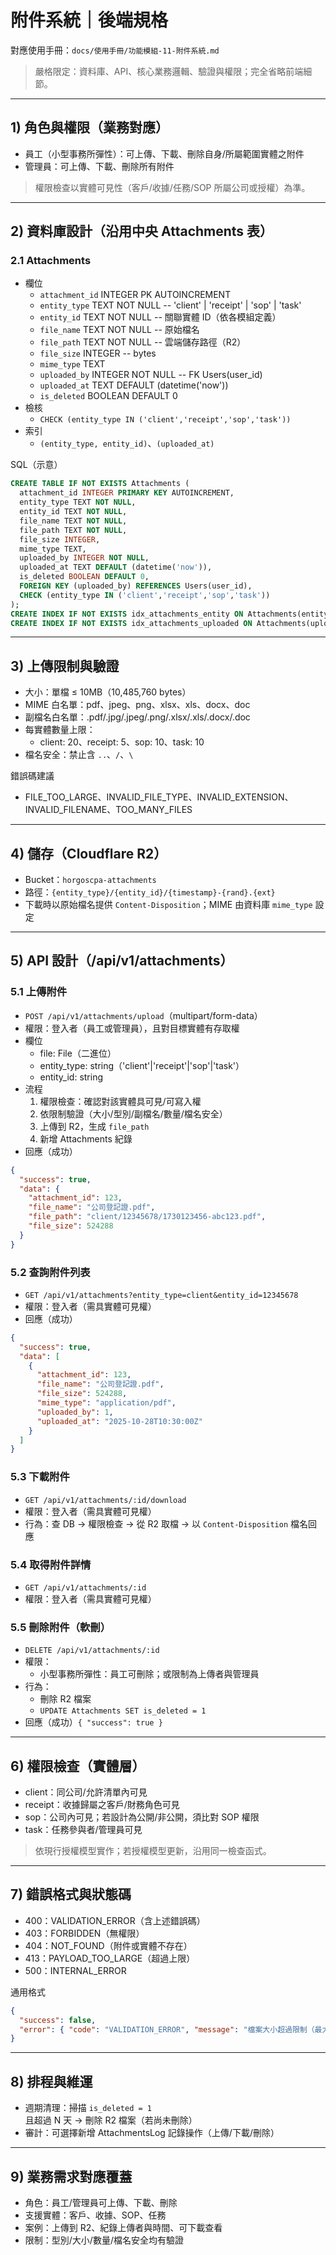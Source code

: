 # 附件系統｜後端規格

對應使用手冊：`docs/使用手冊/功能模組-11-附件系統.md`

> 嚴格限定：資料庫、API、核心業務邏輯、驗證與權限；完全省略前端細節。

---

## 1) 角色與權限（業務對應）
- 員工（小型事務所彈性）：可上傳、下載、刪除自身/所屬範圍實體之附件
- 管理員：可上傳、下載、刪除所有附件

> 權限檢查以實體可見性（客戶/收據/任務/SOP 所屬公司或授權）為準。

---

## 2) 資料庫設計（沿用中央 Attachments 表）

### 2.1 Attachments
- 欄位
  - `attachment_id` INTEGER PK AUTOINCREMENT
  - `entity_type` TEXT NOT NULL       -- 'client' | 'receipt' | 'sop' | 'task'
  - `entity_id` TEXT NOT NULL         -- 關聯實體 ID（依各模組定義）
  - `file_name` TEXT NOT NULL         -- 原始檔名
  - `file_path` TEXT NOT NULL         -- 雲端儲存路徑（R2）
  - `file_size` INTEGER               -- bytes
  - `mime_type` TEXT
  - `uploaded_by` INTEGER NOT NULL    -- FK Users(user_id)
  - `uploaded_at` TEXT DEFAULT (datetime('now'))
  - `is_deleted` BOOLEAN DEFAULT 0
- 檢核
  - `CHECK (entity_type IN ('client','receipt','sop','task'))`
- 索引
  - `(entity_type, entity_id)`、`(uploaded_at)`

SQL（示意）
```sql
CREATE TABLE IF NOT EXISTS Attachments (
  attachment_id INTEGER PRIMARY KEY AUTOINCREMENT,
  entity_type TEXT NOT NULL,
  entity_id TEXT NOT NULL,
  file_name TEXT NOT NULL,
  file_path TEXT NOT NULL,
  file_size INTEGER,
  mime_type TEXT,
  uploaded_by INTEGER NOT NULL,
  uploaded_at TEXT DEFAULT (datetime('now')),
  is_deleted BOOLEAN DEFAULT 0,
  FOREIGN KEY (uploaded_by) REFERENCES Users(user_id),
  CHECK (entity_type IN ('client','receipt','sop','task'))
);
CREATE INDEX IF NOT EXISTS idx_attachments_entity ON Attachments(entity_type, entity_id);
CREATE INDEX IF NOT EXISTS idx_attachments_uploaded ON Attachments(uploaded_at);
```

---

## 3) 上傳限制與驗證
- 大小：單檔 ≤ 10MB（10,485,760 bytes）
- MIME 白名單：pdf、jpeg、png、xlsx、xls、docx、doc
- 副檔名白名單：.pdf/.jpg/.jpeg/.png/.xlsx/.xls/.docx/.doc
- 每實體數量上限：
  - client: 20、receipt: 5、sop: 10、task: 10
- 檔名安全：禁止含 `..`、`/`、`\`

錯誤碼建議
- FILE_TOO_LARGE、INVALID_FILE_TYPE、INVALID_EXTENSION、INVALID_FILENAME、TOO_MANY_FILES

---

## 4) 儲存（Cloudflare R2）
- Bucket：`horgoscpa-attachments`
- 路徑：`{entity_type}/{entity_id}/{timestamp}-{rand}.{ext}`
- 下載時以原始檔名提供 `Content-Disposition`；MIME 由資料庫 `mime_type` 設定

---

## 5) API 設計（/api/v1/attachments）

### 5.1 上傳附件
- `POST /api/v1/attachments/upload`（multipart/form-data）
- 權限：登入者（員工或管理員），且對目標實體有存取權
- 欄位
  - file: File（二進位）
  - entity_type: string（'client'|'receipt'|'sop'|'task'）
  - entity_id: string
- 流程
  1) 權限檢查：確認對該實體具可見/可寫入權
  2) 依限制驗證（大小/型別/副檔名/數量/檔名安全）
  3) 上傳到 R2，生成 `file_path`
  4) 新增 Attachments 紀錄
- 回應（成功）
```json
{
  "success": true,
  "data": {
    "attachment_id": 123,
    "file_name": "公司登記證.pdf",
    "file_path": "client/12345678/1730123456-abc123.pdf",
    "file_size": 524288
  }
}
```

### 5.2 查詢附件列表
- `GET /api/v1/attachments?entity_type=client&entity_id=12345678`
- 權限：登入者（需具實體可見權）
- 回應（成功）
```json
{
  "success": true,
  "data": [
    {
      "attachment_id": 123,
      "file_name": "公司登記證.pdf",
      "file_size": 524288,
      "mime_type": "application/pdf",
      "uploaded_by": 1,
      "uploaded_at": "2025-10-28T10:30:00Z"
    }
  ]
}
```

### 5.3 下載附件
- `GET /api/v1/attachments/:id/download`
- 權限：登入者（需具實體可見權）
- 行為：查 DB → 權限檢查 → 從 R2 取檔 → 以 `Content-Disposition` 檔名回應

### 5.4 取得附件詳情
- `GET /api/v1/attachments/:id`
- 權限：登入者（需具實體可見權）

### 5.5 刪除附件（軟刪）
- `DELETE /api/v1/attachments/:id`
- 權限：
  - 小型事務所彈性：員工可刪除；或限制為上傳者與管理員
- 行為：
  - 刪除 R2 檔案
  - `UPDATE Attachments SET is_deleted = 1`
- 回應（成功）`{ "success": true }`

---

## 6) 權限檢查（實體層）
- client：同公司/允許清單內可見
- receipt：收據歸屬之客戶/財務角色可見
- sop：公司內可見；若設計為公開/非公開，須比對 SOP 權限
- task：任務參與者/管理員可見

> 依現行授權模型實作；若授權模型更新，沿用同一檢查函式。

---

## 7) 錯誤格式與狀態碼
- 400：VALIDATION_ERROR（含上述錯誤碼）
- 403：FORBIDDEN（無權限）
- 404：NOT_FOUND（附件或實體不存在）
- 413：PAYLOAD_TOO_LARGE（超過上限）
- 500：INTERNAL_ERROR

通用格式
```json
{
  "success": false,
  "error": { "code": "VALIDATION_ERROR", "message": "檔案大小超過限制（最大 10MB）" }
}
```

---

## 8) 排程與維運
- 週期清理：掃描 `is_deleted = 1` 且超過 N 天 → 刪除 R2 檔案（若尚未刪除）
- 審計：可選擇新增 AttachmentsLog 記錄操作（上傳/下載/刪除）

---

## 9) 業務需求對應覆蓋
- 角色：員工/管理員可上傳、下載、刪除
- 支援實體：客戶、收據、SOP、任務
- 案例：上傳到 R2、紀錄上傳者與時間、可下載查看
- 限制：型別/大小/數量/檔名安全均有驗證

